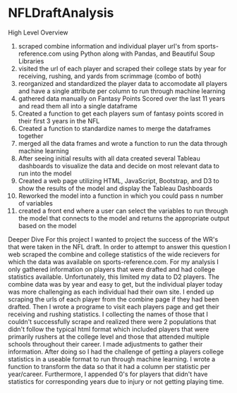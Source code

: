 # NFLDraftAnalysis

High Level Overview
1) scraped combine information and individual player url's from sports-reference.com using Python along with Pandas, and Beautiful Soup Libraries
2) visited the url of each player and scraped their college stats by year for receiving, rushing, and yards from scrimmage (combo of both)
3) reorganized and standardized the player data to accomodate all players and have a single attribute per column to run through machine learning
4) gathered data manually on Fantasy Points Scored over the last 11 years and read them all into a single dataframe
5) Created a function to get each players sum of fantasy points scored in their first 3 years in the NFL
6) Created a function to standardize names to merge the dataframes together
7) merged all the data frames and wrote a function to run the data through machine learning
8) After seeing initial results with all data created several Tableau dashboards to visualize the data and decide on most relevant data to run into the model
9) Created a web page utilizing HTML, JavaScript, Bootstrap, and D3 to show the results of the model and display the Tableau Dashboards
10) Reworked the model into a function in which you could pass n number of variables
11) created a front end where a user can select the variables to run through the model that connects to the model and returns the appropriate output based on the model


Deeper Dive
  For this project I wanted to project the success of the WR's that were taken in the NFL draft.  In order to attempt to answer this question I web scraped the combine and college statistics of the wide recievers for which the data was available on sports-reference.com. For my analysis I only gathered information on players that were drafted and had college statistics available.  Unfortunately, this limited my data to D2 players. The combine data was by year and easy to get, but the individual player today was more challenging as each individual had their own site.  I ended up scraping the urls of each player from the combine page if they had been drafted.  Then I wrote a programe to visit each players page and get their receiving and rushing statistics.  I collecting the names of those that I couldn't successfully scrape and realized there were 2 populations that didn't follow the typical html format which included players that were primarily rushers at the college level and those that attended multiple schools throughout their career.  I made adjustments to gather their information.  After doing so I had the challenge of getting a players college statistics in a useable format to run through machine learning.  I wrote a function to transform the data so that it had a column per statistic per year/career. Furthermore, I appended  0's for players that didn't have statistics for corresponding years due to injury or not getting playing time.  

